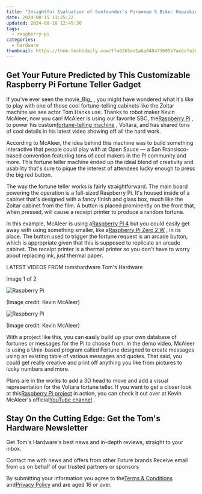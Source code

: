 ```yaml
---
title: "Insightful Evaluation of Sunfounder's Piranman 5 Bike: Unpacking the Assembly Process"
date: 2024-08-15 13:25:22
updated: 2024-08-18 12:49:30
tags:
  - raspberry-pi
categories:
  - hardware
thumbnail: https://thmb.techidaily.com/ffa6265ad1a6a848473605e7aedcfa3ec46ffbe39326ff49e8d4fafd11fa0e00.jpg
---
```


## Get Your Future Predicted by This Customizable Raspberry Pi Fortune Teller Gadget

If you've ever seen the movie_Big_ , you might have wondered what it's like to play with one of those cool fortune-telling cabinets like the Zoltar machine we see actor Tom Hanks use. Thanks to robot maker Kevin McAleer, now you can! McAleer is using our favorite SBC, the[Raspberry Pi](https://tools.techidaily.com) , to power his custom[fortune-telling machine](https://www.youtube.com/watch?v=dWFgN%5FA%5FI1w) , Voltara, and has shared tons of cool details in his latest video showing off all the hard work.

 According to McAleer, the idea behind this machine was to build something interactive that people could play with at Open Sauce — a San Fransisco-based convention featuring tons of cool makers in the Pi community and more. This fortune teller machine ended up the ideal blend of creativity and usability that's sure to pique the interest of attendees lucky enough to press the big red button.

 The way the fortune teller works is fairly straightforward. The main board powering the operation is a full-sized Raspberry Pi. It's housed inside of a cabinet that's designed with a fancy finish and glass box, much like the Zoltar cabinet from the film. A button is placed prominently on the front that, when pressed, will cause a receipt printer to produce a random fortune.

 In this example, McAleer is using a[Raspberry Pi 4](https://tools.techidaily.com) but you could easily get away with using something smaller, like a[Raspberry Pi Zero 2 W](https://tools.techidaily.com) , in its place. The button used to trigger the fortune request is an arcade button, which is appropriate given that this is supposed to replicate an arcade cabinet. The receipt printer is a thermal printer so you don't have to worry about replacing ink, just thermal paper.

 LATEST VIDEOS FROM tomshardware Tom's Hardware

 Image 1 of 2

![Raspberry Pi](https://vanilla.futurecdn.net/cyclingnews/media/img/missing-image.svg)

 (Image credit: Kevin McAleer)

![Raspberry Pi](https://vanilla.futurecdn.net/cyclingnews/media/img/missing-image.svg)

 (Image credit: Kevin McAleer)

 With a project like this, you can easily build up your own database of fortunes or messages for the Pi to choose from. In the demo video, McAleer is using a Unix-based program called Fortune designed to create messages using an existing table of various messages and quotes. That said, you could get really creative and print off anything you like from pictures to lucky numbers and more.

 Plans are in the works to add a 3D head to move and add a visual representation for the Voltara fortune teller. If you want to get a closer look at this[Raspberry Pi project](https://tools.techidaily.com) in action, you can check it out over at Kevin McAleer's official[YouTube channel](https://www.youtube.com/watch?v=dWFgN%5FA%5FI1w) .

## Stay On the Cutting Edge: Get the Tom's Hardware Newsletter

 Get Tom's Hardware's best news and in-depth reviews, straight to your inbox.

 Contact me with news and offers from other Future brands  Receive email from us on behalf of our trusted partners or sponsors

 By submitting your information you agree to the[Terms & Conditions](https://futureplc.com/terms-conditions/) and[Privacy Policy](https://futureplc.com/privacy-policy/) and are aged 16 or over.

<ins class="adsbygoogle"
     style="display:block"
     data-ad-format="autorelaxed"
     data-ad-client="ca-pub-7571918770474297"
     data-ad-slot="1223367746"></ins>



<ins class="adsbygoogle"
     style="display:block"
     data-ad-client="ca-pub-7571918770474297"
     data-ad-slot="8358498916"
     data-ad-format="auto"
     data-full-width-responsive="true"></ins>
